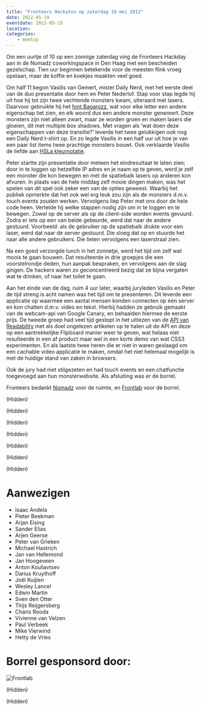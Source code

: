 ```yaml
---
title: "Fronteers Hackaton op zaterdag 19 mei 2012"
date: 2012-05-19
eventdate: 2012-05-19
location: 
categories: 
    - meetup
---
```

Om een uurtje of 10 op een zonnige zaterdag ving de Fronteers Hackday aan in de Nomadz coworkingspace in Den Haag met een bescheiden gezelschap. Tien uur beginnen betekende voor de meesten flink vroeg opstaan, maar de koffie en koekjes maakten veel goed.

Om half 11 begon Vasilis van Gemert, mister Daily Nerd, met het eerste deel van de duo presentatie door hem en Peter Nederlof. Stap voor stap legde hij uit hoe hij tot zijn twee vechtende monsters kwam, uiteraard met lasers. Daarvoor gebruikte hij het [font Bagarozz](http://www.fontsquirrel.com/fonts/Bagarozz), wat voor elke letter een andere eigenschap liet zien, en elk woord dus een andere monster genereert. Deze monsters zijn niet alleen zwart, maar ze worden groen en maken lasers die gloeien, dit met multiple box shadows. Met vragen als ‘wat doen deze eigenschappen van deze transitie?’ leverde het twee gelukkigen ook nog een Daily Nerd t-shirt op. En zo legde Vasilis in een half uur uit hoe je van een paar list items twee prachtige monsters bouwt. Ook verklaarde Vasilis de liefde aan [HSLa kleurnotatie](http://css-tricks.com/yay-for-hsla/).

Peter startte zijn presentatie door meteen het eindresultaat te laten zien; door in te loggen op hetzelfde IP adres en je naam op te geven, werd je zelf een monster die kon bewegen en met de spatiebalk lasers op anderen kon afvuren. In plaats van de hele middag zelf mooie dingen maken, was het spelen van dit spel ook zeker een van de opties geweest. Waarbij het publiek opmerkte dat het ook wel erg leuk zou zijn als de monsters d.m.v. touch events zouden werken. Vervolgens liep Peter met ons door de hele code heen. Vertelde hij welke stappen nodig zijn om in te loggen en te bewegen. Zowel op de server als op de client-side worden events gevuurd. Zodra er iets op een van beide gebeurde, werd dat naar de andere gestuurd. Voorbeeld: als de gebruiker op de spatiebalk drukte voor een laser, werd dat naar de server gestuurd. Die sloeg dat op en stuurde het naar alle andere gebruikers. Die lieten vervolgens een laserstraal zien.

Na een goed verzorgde lunch in het zonnetje, werd het tijd om zelf wat moois te gaan bouwen.
Dat resulteerde in drie groepjes die een voorstelrondje deden, hun aanpak bespraken, en vervolgens aan de slag gingen. De hackers waren zo geconcentreerd bezig dat ze bijna vergaten wat te drinken, of naar het toilet te gaan.

Aan het einde van de dag, ruim 4 uur later, waarbij juryleden Vasilis en Peter de tijd streng is acht namen was het tijd om te presenteren. Dit leverde een applicatie op waarmee een aantal mensen konden connecten op één server  en kon chatten d.m.v. video en tekst. Hierbij hadden ze gebruik gemaakt van de webcam-api van Google Canary, en behaalden hiermee de eerste prijs. De tweede groep had veel tijd gestopt in het uitlezen van de [API van Readability](http://www.readability.com/) met als doel ongelezen artikelen op te halen uit de API en deze op een aantrekkelijke Flipboard manier weer te geven, wat helaas niet resulteerde in een af product maar wel in een korte demo van wat CSS3 experimenten. 
En als laatste twee heren die er niet in waren geslaagd om een cachable video applicatie te maken, omdat het niet helemaal mogelijk is met de huidige stand van zaken in browsers.

Ook de jury had niet stilgezeten en had touch events en een chatfunctie toegevoegd aan hun monsterwebsite. Als afsluiting was er de borrel.

Fronteers bedankt [Nomadz](http://nomadz.nl/) voor de ruimte, en [Frontlab](http://frontlab.nl/) voor de borrel.

(Hidden)

(Hidden)

(Hidden)

(Hidden)

(Hidden)

(Hidden)

(Hidden)

# Aanwezigen

* Isaac Andela
* Pieter Beekman
* Arjan Eising
* Sander Elias
* Arjen Geerse
* Peter van Grieken
* Michael Hastrich
* Jan van Hellemond
* Jan Hoogeveen
* Anton Kouliavtsev
* Darius Kruythoff
* Joël Kuijten
* Wesley Lancel
* Edwin Martin
* Sven den Otter
* Thijs Reijgersberg
* Charis Rooda
* Vivienne van Velzen
* Paul Verbeek
* Mike Vierwind
* Hetty de Vries

# Borrel gesponsord door:

![[Frontlab](http://frontlab.nl/)](https://fronteers.nl/_img/sponsoren/frontlab-hackaton-logo.png)

(Hidden)

(Hidden)